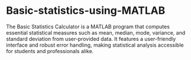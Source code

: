 # Basic-statistics-using-MATLAB
The Basic Statistics Calculator is a MATLAB program that computes essential statistical measures such as mean, median, mode, variance, and standard deviation from user-provided data. It features a user-friendly interface and robust error handling, making statistical analysis accessible for students and professionals alike.
